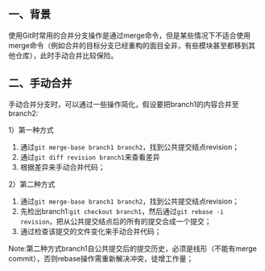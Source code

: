 <!-- date: 2019.12.12 19:13 -->

## 一、背景

使用Git时常用的合并分支操作是通过merge命令，但是某些情况下不适合使用merge命令（例如合并的目标分支已经重构的面目全非，有些模块甚至都移到其他仓库），此时手动合并比较保险。

## 二、手动合并

手动合并分支时，可以通过一些操作简化，假设要把branch1的内容合并至branch2:

1）第一种方式

1. 通过`git merge-base branch1 branch2`，找到公共提交结点revision；
2. 通过`git diff revision branch1`来查看差异
3. 根据差异来手动合并代码；

2）第二种方式

1. 通过`git merge-base branch1 branch2`，找到公共提交结点revision；
2. 先检出branch1:`git checkout branch1`，然后通过`git rebase -i revision`，把从公共提交结点后的所有的提交合成一个提交；
3. 通过检查该提交的文件变化来手动合并代码；

Note:第二种方式branch1自公共提交后的提交历史，必须是线形（不能有merge commit），否则rebase操作需重新解决冲突，徒增工作量；

